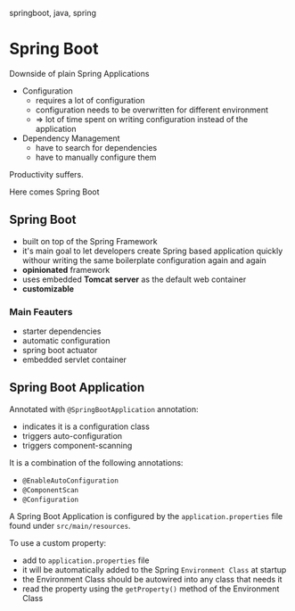 springboot, java, spring

# Spring Boot

Downside of plain Spring Applications
- Configuration
    - requires a lot of configuration
    - configuration needs to be overwritten for different environment
    - => lot of time spent on writing configuration instead of the application
- Dependency Management
    - have to search for dependencies
    - have to manually configure them

Productivity suffers.

Here comes Spring Boot

## Spring Boot

- built on top of the Spring Framework
- it's main goal to let developers create Spring based application quickly withour writing the same boilerplate configuration again and again
- **opinionated** framework
- uses embedded **Tomcat server** as the default web container
- **customizable**

### Main Feauters
- starter dependencies
- automatic configuration
- spring boot actuator
- embedded servlet container


## Spring Boot Application

Annotated with `@SpringBootApplication` annotation:
- indicates it is a configuration class
- triggers auto-configuration
- triggers component-scanning

It is a combination of the following annotations:
- `@EnableAutoConfiguration`
- `@ComponentScan`
- `@Configuration`


A Spring Boot Application is configured by the `application.properties` file found under `src/main/resources`.

To use a custom property:
- add to `application.properties` file
- it will be automatically added to the Spring  `Environment Class` at startup
- the Environment Class should be autowired into any class that needs it
- read the property using the `getProperty()` method of the Environment Class

